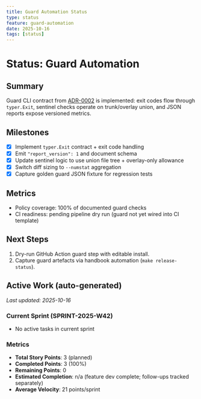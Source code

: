 ```yaml
---
title: Guard Automation Status
type: status
feature: guard-automation
date: 2025-10-16
tags: [status]
---
```


# Status: Guard Automation

## Summary
Guard CLI contract from [ADR-0002](../../adr/0002-guard-cli-contract.md) is implemented: exit codes flow through `typer.Exit`, sentinel checks operate on trunk/overlay union, and JSON reports expose versioned metrics.

## Milestones
- [x] Implement `typer.Exit` contract + exit code handling
- [x] Emit `"report_version": 1` and document schema
- [x] Update sentinel logic to use union file tree + overlay-only allowance
- [x] Switch diff sizing to `--numstat` aggregation
- [x] Capture golden guard JSON fixture for regression tests

## Metrics
- Policy coverage: 100% of documented guard checks
- CI readiness: pending pipeline dry run (guard not yet wired into CI template)

## Next Steps
1. Dry-run GitHub Action guard step with editable install.
2. Capture guard artefacts via handbook automation (`make release-status`).

## Active Work (auto-generated)
*Last updated: 2025-10-16*

### Current Sprint (SPRINT-2025-W42)
- No active tasks in current sprint

### Metrics
- **Total Story Points**: 3 (planned)
- **Completed Points**: 3 (100%)
- **Remaining Points**: 0
- **Estimated Completion**: n/a (feature dev complete; follow-ups tracked separately)
- **Average Velocity**: 21 points/sprint
